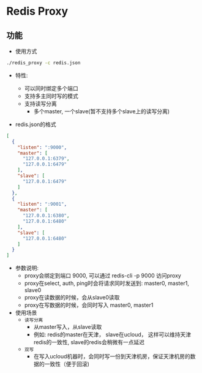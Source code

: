 # Redis Proxy
## 功能
* 使用方式
```bash
./redis_proxy -c redis.json
```

* 特性:
	* 可以同时绑定多个端口
	* 支持多主同时写的模式
	* 支持读写分离
		* 多个master, 一个slave(暂不支持多个slave上的读写分离)

* redis.json的格式
```json
[
  {
    "listen": ":9000",
    "master": [
      "127.0.0.1:6379",
      "127.0.0.1:6479"
    ],
    "slave": [
      "127.0.0.1:6479"
    ]
  },
  {
    "listen": ":9001",
    "master": [
      "127.0.0.1:6380",
      "127.0.0.1:6480"
    ],
    "slave": [
      "127.0.0.1:6480"
    ]
  }
]
```
* 参数说明:
	* proxy会绑定到端口 9000, 可以通过 redis-cli -p 9000 访问proxy
	* proxy在select, auth, ping时会将请求同时发送到: master0, master1, slave0
	* proxy在读数据的时候，会从slave0读取
	* proxy在写数据的时候，会同时写入 master0, master1
* 使用场景
	* `读写分离`
		* 从master写入，从slave读取
		* 例如: redis的master在天津， slave在ucloud， 这样可以维持天津redis的一致性, slave的redis会稍微有一点延迟
    * `双写`
	    * 在写入ucloud机器时，会同时写一份到天津机房，保证天津机房的数据的一致性（便于回滚)


